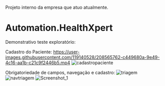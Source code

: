 Projeto interno da empresa que atuo atualmente.
# Automation.HealthXpert
Demonstrativo teste exploratório:

Cadastro do Paciente:
https://user-images.githubusercontent.com/119140528/208565762-c449680a-9e49-4c16-aa1b-c21c9f2446b5.mp4
![cadastropaciente](https://user-images.githubusercontent.com/119140528/208565848-b2d18db8-5515-4735-91ac-eec22e1aafd6.png)

Obrigatoriedade de campos, navegação e cadastro:
![triagem](https://user-images.githubusercontent.com/119140528/208567507-94147958-59f5-46ed-b7c9-3f44a307b810.png)
![navtriagem](https://user-images.githubusercontent.com/119140528/208567229-fc19f3cb-ba30-424d-b51c-7fe8373652bf.png)
![Screenshot_1](https://user-images.githubusercontent.com/119140528/208567709-9be2ba8f-248c-420a-a7e6-ed812b0e5d3b.png)







